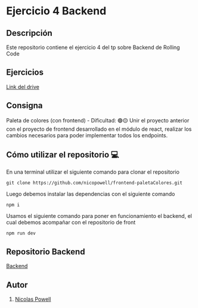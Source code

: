 # Ejercicio 4 Backend

## Descripción

Este repositorio contiene el ejercicio 4 del tp sobre Backend de Rolling Code

## Ejercicios
[Link del drive](https://docs.google.com/document/d/11uNoz8FkpBY6i8wnJA8iUpC1w3_QDI70xGoDFo9Hf_A/edit)

## Consigna

Paleta de colores (con frontend) - Dificultad:  🟢🟡
Unir el proyecto anterior con el proyecto de frontend desarrollado en el módulo de react, realizar los cambios necesarios para poder implementar todos los endpoints.


## Cómo utilizar el repositorio 💻

En una terminal utilizar el siguiente comando para clonar el repositorio

```
git clone https://github.com/nicopowell/frontend-paletaColores.git
```

Luego debemos instalar las dependencias con el siguiente comando
```
npm i
```

Usamos el siguiente comando para poner en funcionamiento el backend, el cual debemos acompañar con el repositorio de front
```
npm run dev
```

## Repositorio Backend
[Backend](https://github.com/nicopowell/backend-paletaColores)
## Autor

1. [Nicolas Powell](https://github.com/nicopowell)

<!-- json-server --watch db.json --port 3004 -->

<!-- json-server --watch db.json --port 3004 -->